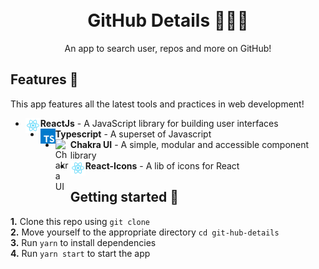 <h1 align="center">
  <br>
  GitHub Details 🔎👨‍💻
 </h1>
 
<p align="center">An app to search user, repos and more on GitHub!</p>
 
<!-- <p align="center">
  <img src="public/gif.gif"/>
</p> -->

## Features 🧪
This app features all the latest tools and practices in web development!
 - <img align="left" alt="ReactJs" width="24px" src="https://raw.githubusercontent.com/github/explore/80688e429a7d4ef2fca1e82350fe8e3517d3494d/topics/react/react.png" />**ReactJs** - A JavaScript library for building user interfaces
 - <img align="left" alt="Typescript" width="24px" src="https://raw.githubusercontent.com/github/explore/80688e429a7d4ef2fca1e82350fe8e3517d3494d/topics/typescript/typescript.png" />**Typescript** - A superset of Javascript
 - <img align="left" alt="Chakra UI" width="24px" src="https://itelofilho.gallerycdn.vsassets.io/extensions/itelofilho/chakra-ui-cheatsheet/0.1.2/1602346378840/Microsoft.VisualStudio.Services.Icons.Default" />**Chakra UI** - A simple, modular and accessible component library
 - <img align="left" alt="React-Icons" width="24px" src="https://raw.githubusercontent.com/github/explore/80688e429a7d4ef2fca1e82350fe8e3517d3494d/topics/react/react.png" />**React-Icons** - A lib of icons for React

## Getting started 🚀

**1.** Clone this repo using `git clone`<br />
**2.** Move yourself to the appropriate directory `cd git-hub-details`<br />
**3.** Run `yarn` to install dependencies<br />
**4.** Run `yarn start` to start the app
<br>
<br>

